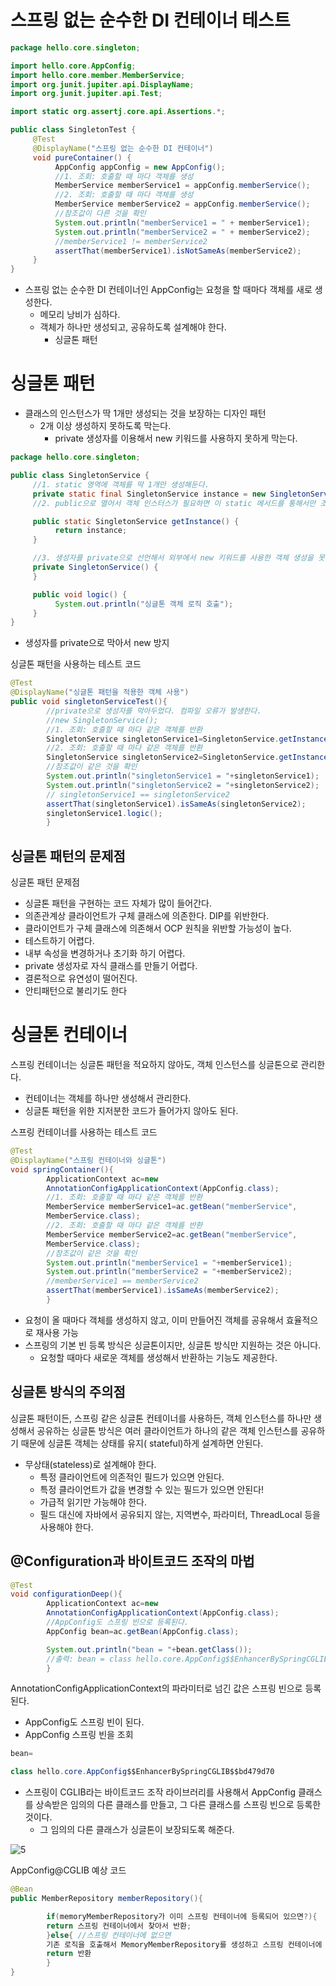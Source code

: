# 스프링 없는 순수한 DI 컨테이너 테스트

```java
package hello.core.singleton;

import hello.core.AppConfig;
import hello.core.member.MemberService;
import org.junit.jupiter.api.DisplayName;
import org.junit.jupiter.api.Test;

import static org.assertj.core.api.Assertions.*;

public class SingletonTest {
     @Test
     @DisplayName("스프링 없는 순수한 DI 컨테이너")
     void pureContainer() {
          AppConfig appConfig = new AppConfig();
          //1. 조회: 호출할 때 마다 객체를 생성
          MemberService memberService1 = appConfig.memberService();
          //2. 조회: 호출할 때 마다 객체를 생성
          MemberService memberService2 = appConfig.memberService();
          //참조값이 다른 것을 확인
          System.out.println("memberService1 = " + memberService1);
          System.out.println("memberService2 = " + memberService2);
          //memberService1 != memberService2
          assertThat(memberService1).isNotSameAs(memberService2);
     }
}
```

- 스프링 없는 순수한 DI 컨테이너인 AppConfig는 요청을 할 때마다 객체를 새로 생성한다.
    - 메모리 낭비가 심하다.
    - 객체가 하나만 생성되고, 공유하도록 설계해야 한다.
        - 싱글톤 패턴

# 싱글톤 패턴

- 클래스의 인스턴스가 딱 1개만 생성되는 것을 보장하는 디자인 패턴
    - 2개 이상 생성하지 못하도록 막는다.
        - private 생성자를 이용해서 new 키워드를 사용하지 못하게 막는다.

```java
package hello.core.singleton;

public class SingletonService {
     //1. static 영역에 객체를 딱 1개만 생성해둔다.
     private static final SingletonService instance = new SingletonService();
     //2. public으로 열어서 객체 인스터스가 필요하면 이 static 메서드를 통해서만 조회하도록 허용한다.

     public static SingletonService getInstance() {
          return instance;
     }

     //3. 생성자를 private으로 선언해서 외부에서 new 키워드를 사용한 객체 생성을 못하게 막는다.
     private SingletonService() {
     }

     public void logic() {
          System.out.println("싱글톤 객체 로직 호출");
     }
}
```

- 생성자를 private으로 막아서 new 방지

싱글톤 패턴을 사용하는 테스트 코드

```java
@Test
@DisplayName("싱글톤 패턴을 적용한 객체 사용")
public void singletonServiceTest(){
        //private으로 생성자를 막아두었다. 컴파일 오류가 발생한다.
        //new SingletonService();
        //1. 조회: 호출할 때 마다 같은 객체를 반환
        SingletonService singletonService1=SingletonService.getInstance();
        //2. 조회: 호출할 때 마다 같은 객체를 반환
        SingletonService singletonService2=SingletonService.getInstance();
        //참조값이 같은 것을 확인
        System.out.println("singletonService1 = "+singletonService1);
        System.out.println("singletonService2 = "+singletonService2);
        // singletonService1 == singletonService2
        assertThat(singletonService1).isSameAs(singletonService2);
        singletonService1.logic();
        }
```

## 싱글톤 패턴의 문제점

싱글톤 패턴 문제점

- 싱글톤 패턴을 구현하는 코드 자체가 많이 들어간다.
- 의존관계상 클라이언트가 구체 클래스에 의존한다. DIP를 위반한다.
- 클라이언트가 구체 클래스에 의존해서 OCP 원칙을 위반할 가능성이 높다.
- 테스트하기 어렵다.
- 내부 속성을 변경하거나 초기화 하기 어렵다.
- private 생성자로 자식 클래스를 만들기 어렵다.
- 결론적으로 유연성이 떨어진다.
- 안티패턴으로 불리기도 한다

# 싱글톤 컨테이너

스프링 컨테이너는 싱글톤 패턴을 적요하지 않아도, 객체 인스턴스를 싱글톤으로 관리한다.

- 컨테이너는 객체를 하나만 생성해서 관리한다.
- 싱글톤 패턴을 위한 지저분한 코드가 들어가지 않아도 된다.

스프링 컨테이너를 사용하는 테스트 코드

```java
@Test
@DisplayName("스프링 컨테이너와 싱글톤")
void springContainer(){
        ApplicationContext ac=new
        AnnotationConfigApplicationContext(AppConfig.class);
        //1. 조회: 호출할 때 마다 같은 객체를 반환
        MemberService memberService1=ac.getBean("memberService",
        MemberService.class);
        //2. 조회: 호출할 때 마다 같은 객체를 반환
        MemberService memberService2=ac.getBean("memberService",
        MemberService.class);
        //참조값이 같은 것을 확인
        System.out.println("memberService1 = "+memberService1);
        System.out.println("memberService2 = "+memberService2);
        //memberService1 == memberService2
        assertThat(memberService1).isSameAs(memberService2);
        }
```

- 요청이 올 때마다 객체를 생성하지 않고, 이미 만들어진 객체를 공유해서 효율적으로 재사용 가능
- 스프링의 기본 빈 등록 방식은 싱글톤이지만, 싱글톤 방식만 지원하는 것은 아니다.
    - 요청할 때마다 새로운 객체를 생성해서 반환하는 기능도 제공한다.

## 싱글톤 방식의 주의점

싱글톤 패턴이든, 스프링 같은 싱글톤 컨테이너를 사용하든, 객체 인스턴스를 하나만 생성해서 공유하는 싱글톤 방식은 여러 클라이언트가 하나의 같은 객체 인스턴스를 공유하기 때문에 싱글톤 객체는 상태를 유지(
stateful)하게 설계하면 안된다.

- 무상태(stateless)로 설계해야 한다.
    - 특정 클라이언트에 의존적인 필드가 있으면 안된다.
    - 특정 클라이언트가 값을 변경할 수 있는 필드가 있으면 안된다!
    - 가급적 읽기만 가능해야 한다.
    - 필드 대신에 자바에서 공유되지 않는, 지역변수, 파라미터, ThreadLocal 등을 사용해야 한다.

## @Configuration과 바이트코드 조작의 마법

```java
@Test
void configurationDeep(){
        ApplicationContext ac=new
        AnnotationConfigApplicationContext(AppConfig.class);
        //AppConfig도 스프링 빈으로 등록된다.
        AppConfig bean=ac.getBean(AppConfig.class);

        System.out.println("bean = "+bean.getClass());
        //출력: bean = class hello.core.AppConfig$$EnhancerBySpringCGLIB$$bd479d70
        }
```

AnnotationConfigApplicationContext의 파라미터로 넘긴 값은 스프링 빈으로 등록된다.

- AppConfig도 스프링 빈이 된다.
- AppConfig 스프링 빈을 조회

```java
bean=

class hello.core.AppConfig$$EnhancerBySpringCGLIB$$bd479d70
```

- 스프링이 CGLIB라는 바이트코드 조작 라이브러리를 사용해서 AppConfig 클래스를 상속받은 임의의 다른 클래스를 만들고, 그 다른 클래스를 스프링 빈으로 등록한 것이다.
    - 그 임의의 다른 클래스가 싱글톤이 보장되도록 해준다.

![5](./assets/SingletonContainer-1647240776304.png)

AppConfig@CGLIB 예상 코드

```java
@Bean
public MemberRepository memberRepository(){

        if(memoryMemberRepository가 이미 스프링 컨테이너에 등록되어 있으면?){
        return 스프링 컨테이너에서 찾아서 반환;
        }else{ //스프링 컨테이너에 없으면
        기존 로직을 호출해서 MemoryMemberRepository를 생성하고 스프링 컨테이너에 등록
        return 반환
        }
}
```
